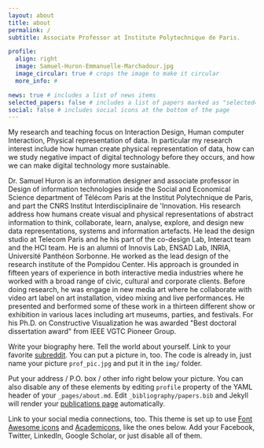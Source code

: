 ```yaml
---
layout: about
title: about
permalink: /
subtitle: Associate Professor at Institute Polytechnique de Paris.

profile:
  align: right
  image: Samuel-Huron-Emmanuelle-Marchadour.jpg
  image_circular: true # crops the image to make it circular
  more_info: #

news: true # includes a list of news items
selected_papers: false # includes a list of papers marked as "selected={true}"
social: false # includes social icons at the bottom of the page
---
```

My research and teaching focus on Interaction Design, Human computer Interaction, Physical representation of data. 
In particular my research interest include how human create physical representation of data, how can we study negative impact of digital technology before they occurs, and how we can make digital technology more sustainable.

Dr. Samuel Huron is an information designer and associate professor in Design of information technologies inside the Social and Economical Science department of Télécom Paris at the Institut Polytechnique de Paris, and part the CNRS Institut Interdisciplinaire de 'Innovation. His research address how humans create visual and physical representations of abstract information to think, collaborate, learn, analyse, explore, and design new data representations, systems and information artefacts. He lead the design studio at Telecom Paris and he his part of the co-design Lab, Interact team and the HCI team. He is an alumni of Innovis Lab, ENSAD Lab, INRIA, Université Panthéon Sorbonne. He worked as the lead design of the research institute of the Pompidou Center. His approach is grounded in fifteen years of experience in both interactive media industries where he worked with a broad range of civic, cultural and corporate clients. Before doing research, he was engage in new media art where he collaborate with video art label on art installation, video mixing and live performances. He presented and berformed some of these work in a thirteen different show or exhibition in various laces including art museums, parties, and festivals. For his Ph.D. on Constructive Visualization he was awarded "Best doctoral dissertation award" from IEEE VGTC Pioneer Group.

Write your biography here. Tell the world about yourself. Link to your favorite [subreddit](http://reddit.com). You can put a picture in, too. The code is already in, just name your picture `prof_pic.jpg` and put it in the `img/` folder.

Put your address / P.O. box / other info right below your picture. You can also disable any of these elements by editing `profile` property of the YAML header of your `_pages/about.md`. Edit `_bibliography/papers.bib` and Jekyll will render your [publications page](/al-folio/publications/) automatically.

Link to your social media connections, too. This theme is set up to use [Font Awesome icons](https://fontawesome.com/) and [Academicons](https://jpswalsh.github.io/academicons/), like the ones below. Add your Facebook, Twitter, LinkedIn, Google Scholar, or just disable all of them.
